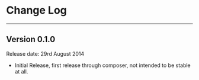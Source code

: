 # Change Log

---

## Version 0.1.0

Release date: 29rd August 2014

- Initial Release, first release through composer, not intended to be stable at all.